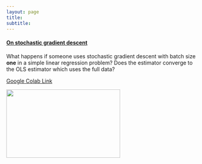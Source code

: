 ```yaml
---
layout: page
title: 
subtitle: 
---
```

>

#### <a href="https://github.com/Mekahou/Fun-Stuff/blob/main/codes/stochastic%20gradient%20descent/1%20Gradient%20Descent%20and%20Stochastic%20Gradient%20Descent.ipynb" target="_blank"> On stochastic gradient descent</a>

What happens if someone uses stochastic gradient descent with batch size **one** in a simple linear regression problem? Does the estimator converge to the OLS estimator which uses the full data? 

<a href="https://colab.research.google.com/drive/1o0Ds4FWpo8rEfHkKn0_8wkOZ6LMejkxL?usp=sharing" target="_blank"> Google Colab Link</a>

<img src="../docs/Webpage/Content/SGD_2nd.gif" width="300" height="180" class="center" >



